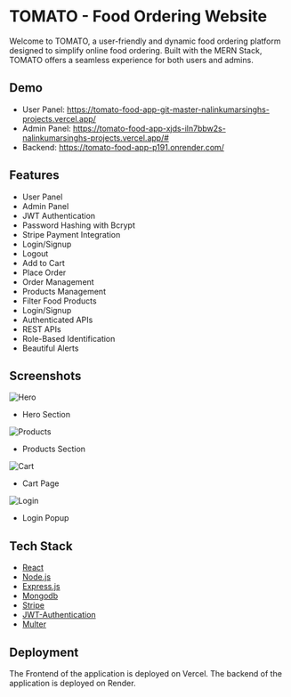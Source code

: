 # TOMATO - Food Ordering Website

Welcome to TOMATO, a user-friendly and dynamic food ordering platform designed to simplify online food ordering. Built with the MERN Stack, TOMATO offers a seamless experience for both users and admins.

## Demo

- User Panel: https://tomato-food-app-git-master-nalinkumarsinghs-projects.vercel.app/
- Admin Panel: https://tomato-food-app-xjds-iln7bbw2s-nalinkumarsinghs-projects.vercel.app/#
- Backend: https://tomato-food-app-p191.onrender.com/
## Features

- User Panel
- Admin Panel
- JWT Authentication
- Password Hashing with Bcrypt
- Stripe Payment Integration
- Login/Signup
- Logout
- Add to Cart
- Place Order
- Order Management
- Products Management
- Filter Food Products
- Login/Signup
- Authenticated APIs
- REST APIs
- Role-Based Identification
- Beautiful Alerts

## Screenshots

![Hero](https://i.ibb.co/59cwY75/food-hero.png)
- Hero Section

![Products](https://i.ibb.co/JnNQPyQ/food-products.png)
- Products Section

![Cart](https://i.ibb.co/t2LrQ8p/food-cart.png)
- Cart Page

![Login](https://i.ibb.co/s6PgwkZ/food-login.png)
- Login Popup

## Tech Stack
* [React](https://reactjs.org/)
* [Node.js](https://nodejs.org/en)
* [Express.js](https://expressjs.com/)
* [Mongodb](https://www.mongodb.com/)
* [Stripe](https://stripe.com/)
* [JWT-Authentication](https://jwt.io/introduction)
* [Multer](https://www.npmjs.com/package/multer)

## Deployment

The Frontend of the application is deployed on Vercel.
The backend of the application is deployed on Render.
